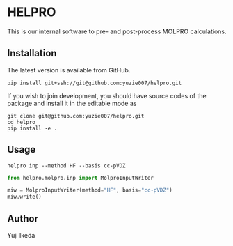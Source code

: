 # HELPRO

This is our internal software to pre- and post-process MOLPRO calculations.

## Installation

The latest version is available from GitHub.

```
pip install git+ssh://git@github.com:yuzie007/helpro.git
```

If you wish to join development, you should have source codes of the package
and install it in the editable mode as

```
git clone git@github.com:yuzie007/helpro.git
cd helpro
pip install -e .
```

## Usage

```
helpro inp --method HF --basis cc-pVDZ
```

```python
from helpro.molpro.inp import MolproInputWriter

miw = MolproInputWriter(method="HF", basis="cc-pVDZ")
miw.write()
```

## Author

Yuji Ikeda
